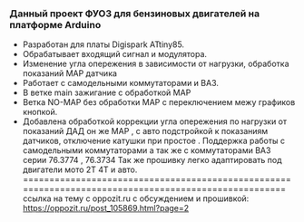 ###  Данный проект ФУОЗ для бензиновых двигателей на платформе Arduino

* Разработан для платы Digispark ATtiny85. 
* Обрабатывает входящий сигнал и модулятора.
* Изменение угла опережения в зависимости от нагрузки, обработка показаний MAP датчика
* Работает с самодельными коммутаторами и ВАЗ. 
* В ветке main зажигание с обработкой МАР 
* Ветка NO-MAP без обработки МАР с переключением межу графиков кнопкой.
* Добавлена  обработкой коррекции угла опережения по нагрузки от показаний ДАД он же MAP , с авто подстройкой к показаниям датчиков, отключение катушки при простое .
Поддержка работы с самодельными коммутаторами а так же с коммутаторами ВАЗ серии 76.3774 , 76.3734
Так же прошивку легко адаптировать под двигатели мото 2Т 4Т и авто.
=====================================================================================================
ссылка на тему с oppozit.ru c обсуждением и прошивкой: https://oppozit.ru/post_105869.html?page=2
